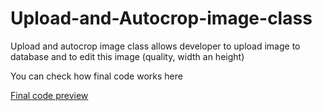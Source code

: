 # Upload-and-Autocrop-image-class
Upload and autocrop image class allows developer to upload image to database and to edit this image (quality, width an height)
<p>You can check how final code works here</p> <a target="_blank" href="http://topwebsolutions2019.com/github/php-upload-crop-class/">Final code preview</a>
